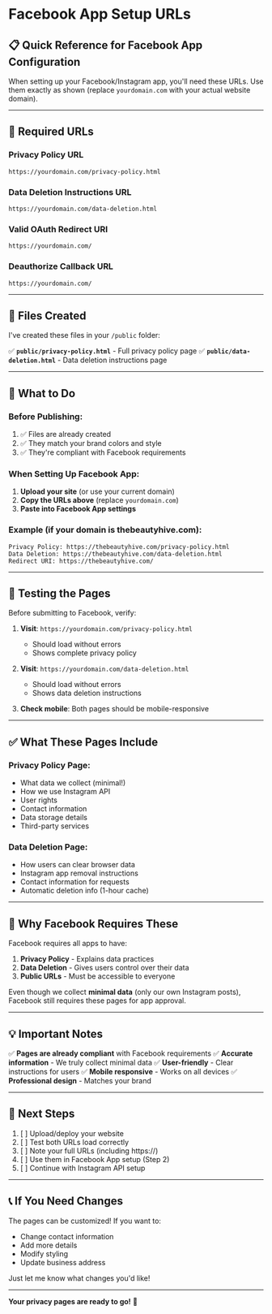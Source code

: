 # Facebook App Setup URLs

## 📋 Quick Reference for Facebook App Configuration

When setting up your Facebook/Instagram app, you'll need these URLs. Use them exactly as shown (replace `yourdomain.com` with your actual website domain).

---

## 🔗 Required URLs

### **Privacy Policy URL**
```
https://yourdomain.com/privacy-policy.html
```

### **Data Deletion Instructions URL**
```
https://yourdomain.com/data-deletion.html
```

### **Valid OAuth Redirect URI**
```
https://yourdomain.com/
```

### **Deauthorize Callback URL**
```
https://yourdomain.com/
```

---

## 📂 Files Created

I've created these files in your `/public` folder:

✅ **`public/privacy-policy.html`** - Full privacy policy page
✅ **`public/data-deletion.html`** - Data deletion instructions page

---

## 🚀 What to Do

### Before Publishing:
1. ✅ Files are already created
2. ✅ They match your brand colors and style
3. ✅ They're compliant with Facebook requirements

### When Setting Up Facebook App:
1. **Upload your site** (or use your current domain)
2. **Copy the URLs above** (replace `yourdomain.com`)
3. **Paste into Facebook App settings**

### Example (if your domain is thebeautyhive.com):
```
Privacy Policy: https://thebeautyhive.com/privacy-policy.html
Data Deletion: https://thebeautyhive.com/data-deletion.html
Redirect URI: https://thebeautyhive.com/
```

---

## 📍 Testing the Pages

Before submitting to Facebook, verify:

1. **Visit**: `https://yourdomain.com/privacy-policy.html`
   - Should load without errors
   - Shows complete privacy policy

2. **Visit**: `https://yourdomain.com/data-deletion.html`
   - Should load without errors
   - Shows data deletion instructions

3. **Check mobile**: Both pages should be mobile-responsive

---

## ✅ What These Pages Include

### Privacy Policy Page:
- What data we collect (minimal!)
- How we use Instagram API
- User rights
- Contact information
- Data storage details
- Third-party services

### Data Deletion Page:
- How users can clear browser data
- Instagram app removal instructions
- Contact information for requests
- Automatic deletion info (1-hour cache)

---

## 🔐 Why Facebook Requires These

Facebook requires all apps to have:
1. **Privacy Policy** - Explains data practices
2. **Data Deletion** - Gives users control over their data
3. **Public URLs** - Must be accessible to everyone

Even though we collect **minimal data** (only our own Instagram posts), Facebook still requires these pages for app approval.

---

## 💡 Important Notes

✅ **Pages are already compliant** with Facebook requirements
✅ **Accurate information** - We truly collect minimal data
✅ **User-friendly** - Clear instructions for users
✅ **Mobile responsive** - Works on all devices
✅ **Professional design** - Matches your brand

---

## 🎯 Next Steps

1. [ ] Upload/deploy your website
2. [ ] Test both URLs load correctly
3. [ ] Note your full URLs (including https://)
4. [ ] Use them in Facebook App setup (Step 2)
5. [ ] Continue with Instagram API setup

---

## 📞 If You Need Changes

The pages can be customized! If you want to:
- Change contact information
- Add more details
- Modify styling
- Update business address

Just let me know what changes you'd like!

---

**Your privacy pages are ready to go!** 🎉
